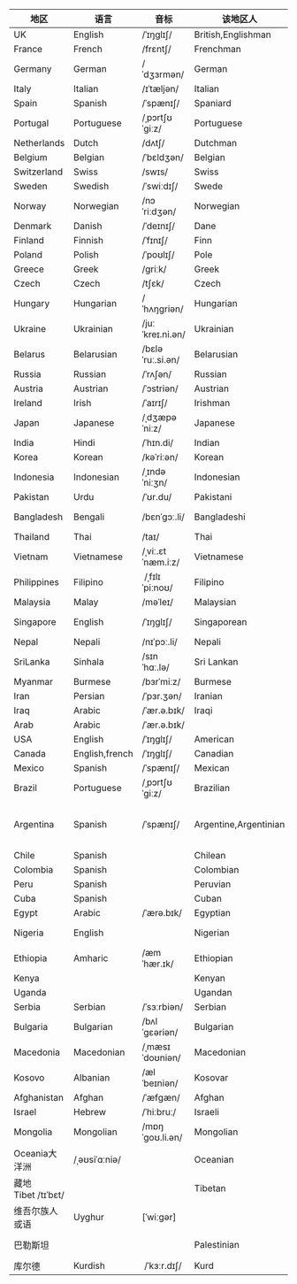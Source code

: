 | 地区 | 语言 | 音标 | 该地区人 | 音标 |
|-------|-------|-------|-------|-------|
| UK | English | /ˈɪŋɡlɪʃ/ | British,Englishman |  |
| France | French | /frɛntʃ/ | Frenchman | /ˈfrɛntʃmən/ |
| Germany | German | /ˈdʒɜrmən/ | German | /ˈdʒɜrmən/ |
| Italy | Italian | /ɪˈtæljən/ | Italian | /ɪˈtæljən/ |
| Spain | Spanish | /ˈspænɪʃ/ | Spaniard | /ˈspæniərd/ |
| Portugal | Portuguese | /ˌpɔrtʃʊˈɡiːz/ | Portuguese | /ˌpɔrtʃʊˈɡiːz/ |
| Netherlands | Dutch | /dʌtʃ/ | Dutchman | /ˈdʌtʃmən/ |
| Belgium | Belgian | /ˈbɛldʒən/ | Belgian | /ˈbɛldʒən/ |
| Switzerland | Swiss | /swɪs/ | Swiss | /swɪs/ |
| Sweden | Swedish | /ˈswiːdɪʃ/ | Swede | /swiːd/ |
| Norway | Norwegian | /nɔˈriːdʒən/ | Norwegian | /nɔˈriːdʒən/ |
| Denmark | Danish | /ˈdeɪnɪʃ/ | Dane | /deɪn/ |
| Finland | Finnish | /ˈfɪnɪʃ/ | Finn | /fɪn/ |
| Poland | Polish | /ˈpoʊlɪʃ/ | Pole | /poʊl/ |
| Greece | Greek | /ɡriːk/ | Greek | /ɡriːk/ |
| Czech | Czech | /tʃɛk/ | Czech | /tʃɛk/ |
| Hungary | Hungarian | /ˈhʌŋɡriən/ | Hungarian | /ˈhʌŋɡriən/ |
| Ukraine | Ukrainian | /juːˈkreɪ.ni.ən/ | Ukrainian | /juːˈkreɪ.ni.ən/ |
| Belarus | Belarusian | /bɛləˈruː.si.ən/ | Belarusian | /bɛləˈruː.si.ən/ |
| Russia | Russian | /ˈrʌʃən/ | Russian | /ˈrʌʃən/ |
| Austria | Austrian | /ˈɔstriən/ | Austrian | /ˈɔstriən/ |
| Ireland | Irish | /ˈaɪrɪʃ/ | Irishman | /ˈaɪrɪʃmən/ |
| Japan | Japanese | /ˌdʒæpəˈniːz/ | Japanese | /ˌdʒæpəˈniːz/ |
| India | Hindi | /ˈhɪn.di/ | Indian | /ˈɪn.di.ən/ |
| Korea | Korean | /kəˈriːən/ | Korean | /kəˈriːən/ |
| Indonesia | Indonesian | /ˌɪndəˈniːʒn/ | Indonesian | /ˌɪndəˈniːʒn/ |
| Pakistan | Urdu | /ˈʊr.du/ | Pakistani | /ˌpækɪˈstæn.i/ |
| Bangladesh | Bengali | /bɛnˈɡɔː.li/ | Bangladeshi | /ˌbæŋɡləˈdɛʃi/ |
| Thailand | Thai | /taɪ/ | Thai | /taɪ/ |
| Vietnam | Vietnamese | /ˌviː.ɛtˈnæm.iːz/ | Vietnamese | /ˌviː.ɛtˈnæm.iːz/ |
| Philippines | Filipino |  /ˌfɪlɪˈpiːnoʊ/ | Filipino |  /ˌfɪlɪˈpiːnoʊ/ |
| Malaysia | Malay | /məˈleɪ/ | Malaysian | /məˈleɪʒən/ |
| Singapore | English | /ˈɪŋɡlɪʃ/ | Singaporean | /ˌsɪŋ.əˈpoʊ.ri.ən/ |
| Nepal | Nepali | /nɪˈpɔː.li/ | Nepali | /nɪˈpɔː.li/ |
| SriLanka | Sinhala | /sɪnˈhɑː.lə/ | Sri Lankan | /sriˈlæŋ.kən/ |
| Myanmar | Burmese | /bɜrˈmiːz/ | Burmese | /bɜrˈmiːz/ |
| Iran | Persian | /ˈpɜr.ʒən/ | Iranian | /ɪˈreɪniən/ |
| Iraq | Arabic | /ˈær.ə.bɪk/ | Iraqi | /ɪˈræk.i/ |
| Arab | Arabic | /ˈær.ə.bɪk/ |  |  |
| USA | English | /ˈɪŋɡlɪʃ/ | American | /əˈmɛrɪkən/ |
| Canada | English,french | /ˈɪŋɡlɪʃ/ | Canadian | /kəˈneɪdiən/ |
| Mexico | Spanish | /ˈspænɪʃ/ | Mexican | /ˈmɛksɪkən/ |
| Brazil | Portuguese | /ˌpɔrtʃʊˈɡiːz/ | Brazilian | /brəˈzɪljən/ |
| Argentina | Spanish | /ˈspænɪʃ/ | Argentine,Argentinian | /ˈɑrdʒəntaɪn/,/ˌɑrdʒənˈtɪniən/ |
| Chile | Spanish |  | Chilean | /ˈtʃɪliən/ |
| Colombia | Spanish |  | Colombian | /kəˈlʌmbiən/ |
| Peru | Spanish |  | Peruvian | /pəˈruːviən/ |
| Cuba | Spanish |  | Cuban | /ˈkjuːbən/ |
| Egypt | Arabic | /ˈærə.bɪk/ | Egyptian | /ɪˈdʒɪp.ʃən/ |
| Nigeria | English |   | Nigerian | /naɪˈdʒɪər.i.ən/ |
| Ethiopia | Amharic | /æmˈhær.ɪk/ | Ethiopian | /ˌiː.θiˈoʊ.pi.ən/ |
| Kenya |  |  | Kenyan | /ˈkɛn.jən/ |
| Uganda |  |  | Ugandan | /juːˈɡæn.dən/ |
| Serbia     | Serbian     | /ˈsɜːrbiən/     | Serbian          | /ˈsɜːrbiən/            |
| Bulgaria   | Bulgarian   | /bʌlˈɡɛəriən/   | Bulgarian        | /bʌlˈɡɛəriən/          |
| Macedonia  | Macedonian  | /ˌmæsɪˈdoʊniən/ | Macedonian       | /ˌmæsɪˈdoʊniən/        |
| Kosovo     | Albanian    | /ælˈbeɪniən/    | Kosovar          | /ˈkɒsəvɑːr/, /koʊˈsoʊvɑːr/ |
| Afghanistan | Afghan | /ˈæfɡæn/ | Afghan | /ˈæfɡæn/ |
| Israel | Hebrew | /ˈhiːbruː/ | Israeli | /ɪzˈreɪli/ |
| Mongolia | Mongolian  | /mɒŋˈɡoʊ.li.ən/ | Mongolian  | /mɒŋˈɡoʊ.li.ən/ |
| Oceania大洋洲 | /ˌəʊsiˈɑːniə/ |  | Oceanian  | /ˌoʊʃiˈɑːniən/ |
| 藏地 Tibet /tɪˈbɛt/ | |  | Tibetan  | /tɪˈbɛt.ən/ |
|维吾尔族人或语 | Uyghur| [ˈwiːɡər] ||
| 巴勒斯坦 |  |  | Palestinian | /ˌpæl.əˈstɪn.i.ən/ |
| 库尔德 | Kurdish |  /ˈkɜːr.dɪʃ/ | Kurd  | /kɜːrd/ |
